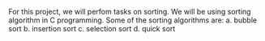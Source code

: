For this project, we will perfom tasks on sorting.
We will be using sorting algorithm in C programming.
Some of the sorting algorithms are:
a. bubble sort
b. insertion sort
c. selection sort
d. quick sort
